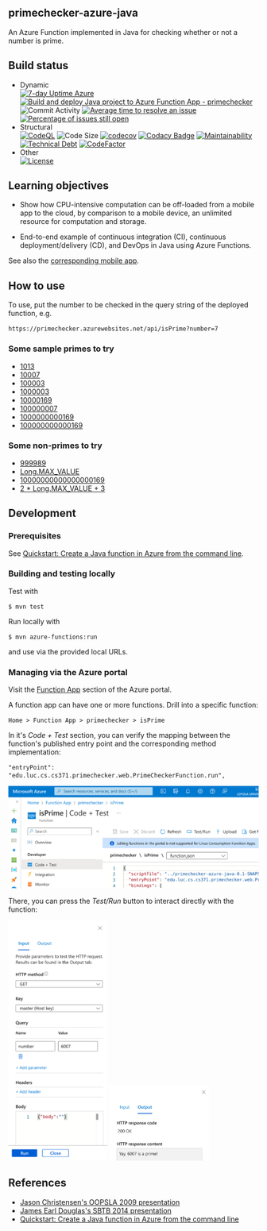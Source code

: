 ## primechecker-azure-java

An Azure Function implemented in Java for checking whether or not a number is prime.

## Build status

- Dynamic  
[![7-day Uptime Azure](https://img.shields.io/uptimerobot/ratio/7/m796031558-dca4663f9bf08f06224b02a3)](https://primechecker.azurewebsites.net/api/isPrime)
[![Build and deploy Java project to Azure Function App - primechecker](https://github.com/lucproglangcourse/primechecker-azure-java/actions/workflows/main_primechecker.yml/badge.svg)](https://github.com/lucproglangcourse/primechecker-azure-java/actions/workflows/main_primechecker.yml)
![Commit Activity](https://img.shields.io/github/commit-activity/m/lucproglangcourse/primechecker-azure-java)
[![Average time to resolve an issue](http://isitmaintained.com/badge/resolution/lucproglangcourse/primechecker-azure-java.svg)](http://isitmaintained.com/project/lucproglangcourse/primechecker-azure-java "Average time to resolve an issue")
[![Percentage of issues still open](http://isitmaintained.com/badge/open/lucproglangcourse/primechecker-azure-java.svg)](http://isitmaintained.com/project/lucproglangcourse/primechecker-azure-java "Percentage of issues still open")
- Structural  
[![CodeQL](https://github.com/lucproglangcourse/primechecker-azure-java/actions/workflows/codeql.yml/badge.svg)](https://github.com/lucproglangcourse/primechecker-azure-java/actions/workflows/codeql.yml)
![Code Size](https://img.shields.io/github/languages/code-size/lucproglangcourse/primechecker-azure-java)
[![codecov](https://img.shields.io/codecov/c/github/lucproglangcourse/primechecker-azure-java)](https://codecov.io/gh/lucproglangcourse/primechecker-azure-java)
[![Codacy Badge](https://img.shields.io/codacy/grade/20f5854f50c94a448968683ad33a687f)](https://www.codacy.com/gh/lucproglangcourse/primechecker-azure-java/dashboard?utm_source=github.com&amp;utm_medium=referral&amp;utm_content=lucproglangcourse/primechecker-azure-java&amp;utm_campaign=Badge_Grade)
[![Maintainability](https://img.shields.io/codeclimate/maintainability/lucproglangcourse/primechecker-azure-java)](https://codeclimate.com/github/lucproglangcourse/primechecker-azure-java/maintainability)
[![Technical Debt](https://img.shields.io/codeclimate/tech-debt/lucproglangcourse/primechecker-azure-java)](https://codeclimate.com/github/lucproglangcourse/primechecker-azure-java/trends/technical_debt)
[![CodeFactor](https://img.shields.io/codefactor/grade/github/lucproglangcourse/primechecker-azure-java)](https://www.codefactor.io/repository/github/lucproglangcourse/primechecker-azure-java)
- Other  
[![License](http://img.shields.io/:license-apache-blue.svg)](https://www.apache.org/licenses/LICENSE-2.0)


## Learning objectives

- Show how CPU-intensive computation can be off-loaded from a mobile app to
  the cloud, by comparison to a mobile device, an unlimited resource for
  computation and storage.

- End-to-end example of continuous integration (CI), continuous
  deployment/delivery (CD), and DevOps in Java using Azure Functions.

See also the
[corresponding mobile app](https://github.com/LoyolaChicagoCode/primenumbers-android-scala).

## How to use

To use, put the number to be checked in the query string of the deployed function, e.g.

    https://primechecker.azurewebsites.net/api/isPrime?number=7


### Some sample primes to try

- [1013](https://primechecker.azurewebsites.net/api/isPrime?number=1013)
- [10007](https://primechecker.azurewebsites.net/api/isPrime?number=10007)
- [100003](https://primechecker.azurewebsites.net/api/isPrime?number=100003)
- [1000003](https://primechecker.azurewebsites.net/api/isPrime?number=1000003)
- [10000169](https://primechecker.azurewebsites.net/api/isPrime?number=10000169)
- [100000007](https://primechecker.azurewebsites.net/api/isPrime?number=100000007)
- [1000000000169](https://primechecker.azurewebsites.net/api/isPrime?number=1000000000169)
- [100000000000169](https://primechecker.azurewebsites.net/api/isPrime?number=100000000000169)

### Some non-primes to try

- [999989](https://primechecker.azurewebsites.net/api/isPrime?number=999989)
- [Long.MAX_VALUE](https://primechecker.azurewebsites.net/api/isPrime?number=9223372036854775807)
- [10000000000000000169](https://primechecker.azurewebsites.net/api/isPrime?number=10000000000000000169)
- [2 * Long.MAX_VALUE + 3](https://primechecker.azurewebsites.net/api/isPrime?number=18446744073709551617)

## Development

### Prerequisites

See [Quickstart: Create a Java function in Azure from the command line](https://learn.microsoft.com/en-us/azure/azure-functions/create-first-function-cli-java).

### Building and testing locally

Test with

    $ mvn test

Run locally with

    $ mvn azure-functions:run

and use via the provided local URLs.

### Managing via the Azure portal

Visit the [Function App](https://portal.azure.com/#view/HubsExtension/BrowseResource/resourceType/Microsoft.Web%2Fsites/kind/functionapp) section of the Azure portal.

A function app can have one or more functions.
Drill into a specific function:

    Home > Function App > primechecker > isPrime

In it's *Code + Test* section, you can verify the mapping between the function's published entry point and the corresponding method implementation:

    "entryPoint": "edu.luc.cs.cs371.primechecker.web.PrimeCheckerFunction.run",

<img src="doc/images/config.png" alt="JSON configuration for isPrime function" width="600"/>

There, you can press the *Test/Run* button to interact directly with the function:

<img src="doc/images/input.png" alt="JSON configuration for isPrime function" width="200"/>

<img src="doc/images/output.png" alt="JSON configuration for isPrime function" width="200"/>

## References

- [Jason Christensen's OOPSLA 2009 presentation](http://www.slideshare.net/jasonc411/oopsla-2009-combining-rest-and-cloud-a-practitioners-report)
- [James Earl Douglas's SBTB 2014 presentation](https://www.youtube.com/watch?v=sZYAFWTyOlE)
- [Quickstart: Create a Java function in Azure from the command line](https://learn.microsoft.com/en-us/azure/azure-functions/create-first-function-cli-java)
